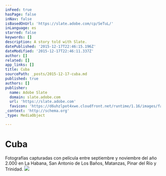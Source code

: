 ```yaml
---
inFeed: true
hasPage: false
inNav: false
isBasedOnUrl: 'https://slate.adobe.com/cp/SeTuL/'
inLanguage: es
starred: false
keywords: []
description: A story told with Slate.
datePublished: '2015-12-17T22:46:15.196Z'
dateModified: '2015-12-17T22:46:11.337Z'
author: []
related: []
app_links: []
title: Cuba
sourcePath: _posts/2015-12-17-cuba.md
published: true
authors: []
publisher:
  name: Adobe Slate
  domain: slate.adobe.com
  url: 'https://slate.adobe.com'
  favicon: 'https://d6uhzlpot4xwe.cloudfront.net/runtime/1.16/images/favicon.ico'
_context: 'http://schema.org'
_type: MediaObject

---
```

# Cuba

Fotografías capturadas con película entre septiembre y noviembre del año 2.000 en La Habana, San Antonio de  Los Baños, Matanzas, Pinar del Río y Trinidad.
![](https://s3-us-west-2.amazonaws.com/the-grid-img/p/975f8904994f7ed943c22ddbb8d09d590ddcd5ce.jpg)